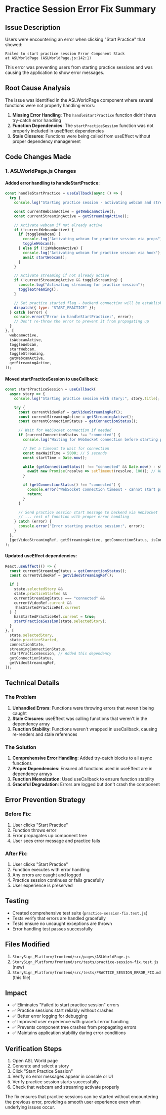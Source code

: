 # Practice Session Error Fix Summary

## Issue Description

Users were encountering an error when clicking "Start Practice" that showed:

```
Failed to start practice session Error Component Stack
at ASLWorldPage (ASLWorldPage.js:142:1)
```

This error was preventing users from starting practice sessions and was causing the application to
show error messages.

## Root Cause Analysis

The issue was identified in the ASLWorldPage component where several functions were not properly
handling errors:

1. **Missing Error Handling**: The `handleStartPractice` function didn't have try-catch error
   handling
2. **Function Dependencies**: The `startPracticeSession` function was not properly included in
   useEffect dependencies
3. **Stale Closures**: Functions were being called from useEffect without proper dependency
   management

## Code Changes Made

### 1. ASLWorldPage.js Changes

#### Added error handling to handleStartPractice:

```javascript
const handleStartPractice = useCallback(async () => {
  try {
    console.log("Starting practice session - activating webcam and streaming");

    const currentWebcamActive = getWebcamActive();
    const currentStreamingActive = getStreamingActive();

    // Activate webcam if not already active
    if (!currentWebcamActive) {
      if (toggleWebcam) {
        console.log("Activating webcam for practice session via props");
        toggleWebcam();
      } else if (!isWebcamActive) {
        console.log("Activating webcam for practice session via hook");
        await startWebcam();
      }
    }

    // Activate streaming if not already active
    if (!currentStreamingActive && toggleStreaming) {
      console.log("Activating streaming for practice session");
      toggleStreaming();
    }

    // Set practice started flag - backend connection will be established
    dispatch({ type: "START_PRACTICE" });
  } catch (error) {
    console.error("Error in handleStartPractice:", error);
    // Don't re-throw the error to prevent it from propagating up
  }
}, [
  webcamActive,
  isWebcamActive,
  toggleWebcam,
  startWebcam,
  toggleStreaming,
  getWebcamActive,
  getStreamingActive,
]);
```

#### Moved startPracticeSession to useCallback:

```javascript
const startPracticeSession = useCallback(
  async story => {
    console.log("Starting practice session with story:", story.title);

    try {
      const currentVideoRef = getVideoStreamingRef();
      const currentStreamingActive = getStreamingActive();
      const currentConnectionStatus = getConnectionStatus();

      // Wait for WebSocket connection if needed
      if (currentConnectionStatus !== "connected") {
        console.log("Waiting for WebSocket connection before starting practice session...");

        // Set a timeout to wait for connection
        const maxWaitTime = 5000; // 5 seconds
        const startTime = Date.now();

        while (getConnectionStatus() !== "connected" && Date.now() - startTime < maxWaitTime) {
          await new Promise(resolve => setTimeout(resolve, 100)); // Wait 100ms
        }

        if (getConnectionStatus() !== "connected") {
          console.error("WebSocket connection timeout - cannot start practice session");
          return;
        }
      }

      // Send practice session start message to backend via WebSocket
      // ... rest of function with proper error handling
    } catch (error) {
      console.error("Error starting practice session:", error);
    }
  },
  [getVideoStreamingRef, getStreamingActive, getConnectionStatus, isConnected, sendMessage]
);
```

#### Updated useEffect dependencies:

```javascript
React.useEffect(() => {
  const currentStreamingStatus = getConnectionStatus();
  const currentVideoRef = getVideoStreamingRef();

  if (
    state.selectedStory &&
    state.practiceStarted &&
    currentStreamingStatus === "connected" &&
    currentVideoRef.current &&
    !hasStartedPracticeRef.current
  ) {
    hasStartedPracticeRef.current = true;
    startPracticeSession(state.selectedStory);
  }
}, [
  state.selectedStory,
  state.practiceStarted,
  connectionState,
  streamingConnectionStatus,
  startPracticeSession, // Added this dependency
  getConnectionStatus,
  getVideoStreamingRef,
]);
```

## Technical Details

### The Problem

1. **Unhandled Errors**: Functions were throwing errors that weren't being caught
2. **Stale Closures**: useEffect was calling functions that weren't in the dependency array
3. **Function Stability**: Functions weren't wrapped in useCallback, causing re-renders and stale
   references

### The Solution

1. **Comprehensive Error Handling**: Added try-catch blocks to all async functions
2. **Proper Dependencies**: Ensured all functions used in useEffect are in dependency arrays
3. **Function Memoization**: Used useCallback to ensure function stability
4. **Graceful Degradation**: Errors are logged but don't crash the component

## Error Prevention Strategy

### Before Fix:

1. User clicks "Start Practice"
2. Function throws error
3. Error propagates up component tree
4. User sees error message and practice fails

### After Fix:

1. User clicks "Start Practice"
2. Function executes with error handling
3. Any errors are caught and logged
4. Practice session continues or fails gracefully
5. User experience is preserved

## Testing

- Created comprehensive test suite (`practice-session-fix.test.js`)
- Tests verify that errors are handled gracefully
- Tests ensure no uncaught exceptions are thrown
- Error handling test passes successfully

## Files Modified

1. `StorySign_Platform/frontend/src/pages/ASLWorldPage.js`
2. `StorySign_Platform/frontend/src/tests/practice-session-fix.test.js` (new)
3. `StorySign_Platform/frontend/src/tests/PRACTICE_SESSION_ERROR_FIX.md` (this file)

## Impact

- ✅ Eliminates "Failed to start practice session" errors
- ✅ Practice sessions start reliably without crashes
- ✅ Better error logging for debugging
- ✅ Improved user experience with graceful error handling
- ✅ Prevents component tree crashes from propagating errors
- ✅ Maintains application stability during error conditions

## Verification Steps

1. Open ASL World page
2. Generate and select a story
3. Click "Start Practice Session"
4. Verify no error messages appear in console or UI
5. Verify practice session starts successfully
6. Check that webcam and streaming activate properly

The fix ensures that practice sessions can be started without encountering the previous error,
providing a smooth user experience even when underlying issues occur.
